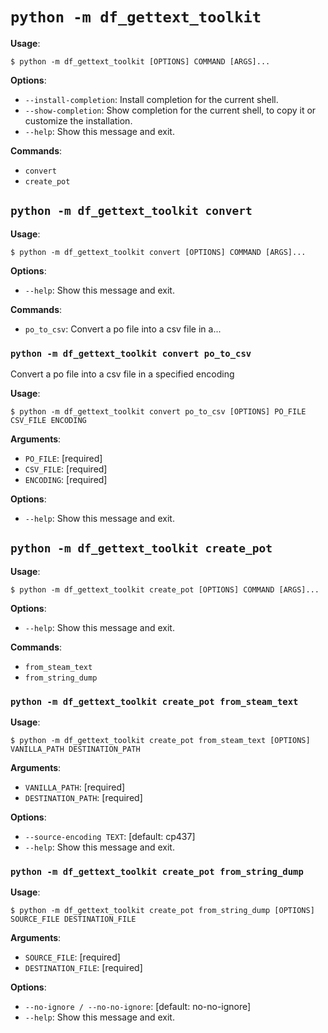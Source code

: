 # `python -m df_gettext_toolkit`

**Usage**:

```console
$ python -m df_gettext_toolkit [OPTIONS] COMMAND [ARGS]...
```

**Options**:

* `--install-completion`: Install completion for the current shell.
* `--show-completion`: Show completion for the current shell, to copy it or customize the installation.
* `--help`: Show this message and exit.

**Commands**:

* `convert`
* `create_pot`

## `python -m df_gettext_toolkit convert`

**Usage**:

```console
$ python -m df_gettext_toolkit convert [OPTIONS] COMMAND [ARGS]...
```

**Options**:

* `--help`: Show this message and exit.

**Commands**:

* `po_to_csv`: Convert a po file into a csv file in a...

### `python -m df_gettext_toolkit convert po_to_csv`

Convert a po file into a csv file in a specified encoding

**Usage**:

```console
$ python -m df_gettext_toolkit convert po_to_csv [OPTIONS] PO_FILE CSV_FILE ENCODING
```

**Arguments**:

* `PO_FILE`: [required]
* `CSV_FILE`: [required]
* `ENCODING`: [required]

**Options**:

* `--help`: Show this message and exit.

## `python -m df_gettext_toolkit create_pot`

**Usage**:

```console
$ python -m df_gettext_toolkit create_pot [OPTIONS] COMMAND [ARGS]...
```

**Options**:

* `--help`: Show this message and exit.

**Commands**:

* `from_steam_text`
* `from_string_dump`

### `python -m df_gettext_toolkit create_pot from_steam_text`

**Usage**:

```console
$ python -m df_gettext_toolkit create_pot from_steam_text [OPTIONS] VANILLA_PATH DESTINATION_PATH
```

**Arguments**:

* `VANILLA_PATH`: [required]
* `DESTINATION_PATH`: [required]

**Options**:

* `--source-encoding TEXT`: [default: cp437]
* `--help`: Show this message and exit.

### `python -m df_gettext_toolkit create_pot from_string_dump`

**Usage**:

```console
$ python -m df_gettext_toolkit create_pot from_string_dump [OPTIONS] SOURCE_FILE DESTINATION_FILE
```

**Arguments**:

* `SOURCE_FILE`: [required]
* `DESTINATION_FILE`: [required]

**Options**:

* `--no-ignore / --no-no-ignore`: [default: no-no-ignore]
* `--help`: Show this message and exit.

